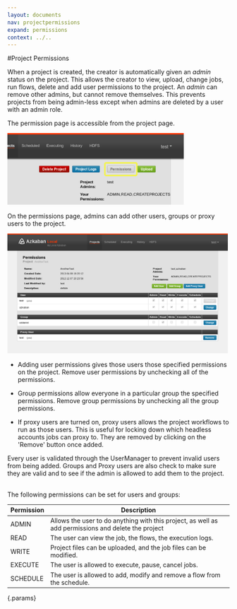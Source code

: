 ```yaml
---
layout: documents
nav: projectpermissions
expand: permissions
context: ../..
---
```


#Project Permissions

When a project is created, the creator is automatically given an _admin_ status on the project. This allows
the creator to view, upload, change jobs, run flows, delete and add user permissions to the project. An _admin_ can remove other 
admins, but cannot remove themselves. This prevents projects from being admin-less except when admins are deleted by
a user with an admin role.

The permission page is accessible from the project page.

<img class="shadowimg" title="Permissions Button" src="./images/permissionhighlight.png" ALT="Permission Button" width="400" />

On the permissions page, admins can add other users, groups or proxy users to the project.

<img class="shadowimg" title="Permissions Page" src="./images/permission.png" ALT="Permission" width="500" />

* Adding user permissions gives those users those specified permissions on the project. Remove user permissions by
unchecking all of the permissions.

* Group permissions allow everyone in a particular group the specified permissions. Remove group permissions by
unchecking all the group permissions.

* If proxy users are turned on, proxy users allows the project workflows to run as those users. This is useful for
locking down which headless accounts jobs can proxy to. They are removed by clicking on the 'Remove' button once
added.

Every user is validated through the UserManager to prevent invalid users from being added. Groups and Proxy users are
also check to make sure they are valid and to see if the admin is allowed to add them to the project.

<br/>
The following permissions can be set for users and groups:

|Permission  | Description                                                                   |
|------------|-------------------------------------------------------------------------------|
|ADMIN       | Allows the user to do anything with this project, as well as add permissions and delete the project |
|READ        | The user can view the job, the flows, the execution logs. |
|WRITE         | Project files can be uploaded, and the job files can be modified.  |
|EXECUTE      | The user is allowed to execute, pause, cancel jobs. |
|SCHEDULE     | The user is allowed to add, modify and remove a flow from the schedule. |
{.params}